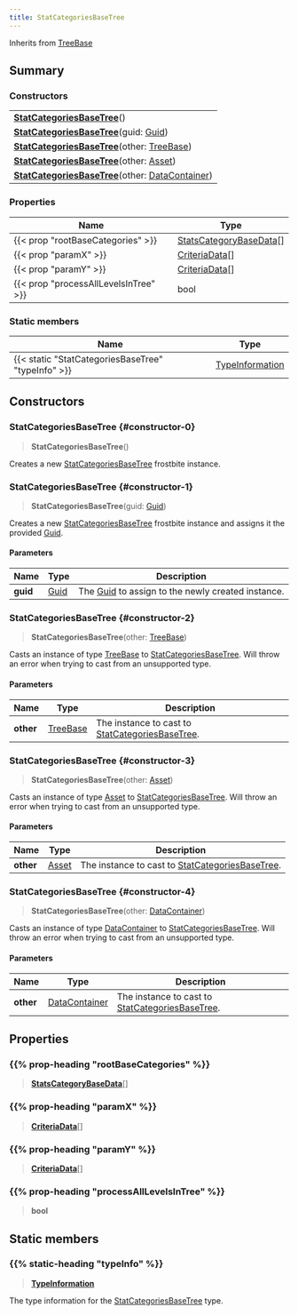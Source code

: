 ```yaml
---
title: StatCategoriesBaseTree
---
```


Inherits from [TreeBase](/vext/ref/fb/treebase)

## Summary

### Constructors

|  |
| --- |
| **[StatCategoriesBaseTree](#constructor-0)**() |
| **[StatCategoriesBaseTree](#constructor-1)**(guid: [Guid](/vext/ref/shared/type/guid)) |
| **[StatCategoriesBaseTree](#constructor-2)**(other: [TreeBase](/vext/ref/fb/treebase)) |
| **[StatCategoriesBaseTree](#constructor-3)**(other: [Asset](/vext/ref/fb/asset)) |
| **[StatCategoriesBaseTree](#constructor-4)**(other: [DataContainer](/vext/ref/shared/type/datacontainer)) |

### Properties

| Name | Type |
| ---- | ---- |
| {{< prop "rootBaseCategories" >}} | [StatsCategoryBaseData](/vext/ref/fb/statscategorybasedata)[] |
| {{< prop "paramX" >}} | [CriteriaData](/vext/ref/fb/criteriadata)[] |
| {{< prop "paramY" >}} | [CriteriaData](/vext/ref/fb/criteriadata)[] |
| {{< prop "processAllLevelsInTree" >}} | bool |

### Static members

| Name | Type |
| ---- | ---- |
| {{< static "StatCategoriesBaseTree" "typeInfo" >}} | [TypeInformation](/vext/ref/shared/type/typeinformation) |

## Constructors

### StatCategoriesBaseTree {#constructor-0}

> **StatCategoriesBaseTree**()

Creates a new [StatCategoriesBaseTree](/vext/ref/fb/statcategoriesbasetree) frostbite instance.

### StatCategoriesBaseTree {#constructor-1}

> **StatCategoriesBaseTree**(guid: [Guid](/vext/ref/shared/type/guid))

Creates a new [StatCategoriesBaseTree](/vext/ref/fb/statcategoriesbasetree) frostbite instance and assigns it the provided [Guid](/vext/ref/shared/type/guid).

#### Parameters

| Name | Type | Description |
| ---- | ---- | ----------- |
| **guid** | [Guid](/vext/ref/shared/type/guid) | The [Guid](/vext/ref/shared/type/guid) to assign to the newly created instance. |

### StatCategoriesBaseTree {#constructor-2}

> **StatCategoriesBaseTree**(other: [TreeBase](/vext/ref/fb/treebase))

Casts an instance of type [TreeBase](/vext/ref/fb/treebase) to [StatCategoriesBaseTree](/vext/ref/fb/statcategoriesbasetree). Will throw an error when trying to cast from an unsupported type.

#### Parameters

| Name | Type | Description |
| ---- | ---- | ----------- |
| **other** | [TreeBase](/vext/ref/fb/treebase) | The instance to cast to [StatCategoriesBaseTree](/vext/ref/fb/statcategoriesbasetree). |

### StatCategoriesBaseTree {#constructor-3}

> **StatCategoriesBaseTree**(other: [Asset](/vext/ref/fb/asset))

Casts an instance of type [Asset](/vext/ref/fb/asset) to [StatCategoriesBaseTree](/vext/ref/fb/statcategoriesbasetree). Will throw an error when trying to cast from an unsupported type.

#### Parameters

| Name | Type | Description |
| ---- | ---- | ----------- |
| **other** | [Asset](/vext/ref/fb/asset) | The instance to cast to [StatCategoriesBaseTree](/vext/ref/fb/statcategoriesbasetree). |

### StatCategoriesBaseTree {#constructor-4}

> **StatCategoriesBaseTree**(other: [DataContainer](/vext/ref/shared/type/datacontainer))

Casts an instance of type [DataContainer](/vext/ref/shared/type/datacontainer) to [StatCategoriesBaseTree](/vext/ref/fb/statcategoriesbasetree). Will throw an error when trying to cast from an unsupported type.

#### Parameters

| Name | Type | Description |
| ---- | ---- | ----------- |
| **other** | [DataContainer](/vext/ref/shared/type/datacontainer) | The instance to cast to [StatCategoriesBaseTree](/vext/ref/fb/statcategoriesbasetree). |

## Properties

### {{% prop-heading "rootBaseCategories" %}}

> **[StatsCategoryBaseData](/vext/ref/fb/statscategorybasedata)**[]

### {{% prop-heading "paramX" %}}

> **[CriteriaData](/vext/ref/fb/criteriadata)**[]

### {{% prop-heading "paramY" %}}

> **[CriteriaData](/vext/ref/fb/criteriadata)**[]

### {{% prop-heading "processAllLevelsInTree" %}}

> **bool**

## Static members

### {{% static-heading "typeInfo" %}}

> **[TypeInformation](/vext/ref/shared/type/typeinformation)**

The type information for the [StatCategoriesBaseTree](/vext/ref/fb/statcategoriesbasetree) type.

